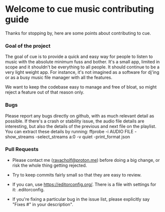 # Welcome to cue music contributing guide

Thanks for stopping by, here are some points about contributing to cue.

### Goal of the project

The goal of cue is to provide a quick and easy way for people to listen to music with the absolute minimum fuss and bother. 
It's a small app, limited in scope and it shouldn't be everything to all people. It should continue to be a very light weight app.
For instance, it's not imagined as a software for dj'ing or as a busy music file manager with all the features. 

We want to keep the codebase easy to manage and free of bloat, so might reject a feature out of that reason only.

### Bugs

Please report any bugs directly on github, with as much relevant detail as possible. 
If there's a crash or stability issue, the audio file details are interesting, but also the details of the previous and next file on the playlist. You can extract these details by running:
ffprobe -i AUDIO FILE -show_streams -select_streams a:0 -v quiet -print_format json

### Pull Requests

- Please contact me (ravacholf@proton.me) before doing a big change, or risk the whole thing getting rejected. 

- Try to keep commits fairly small so that they are easy to review.

- If you can, use https://editorconfig.org/. There is a file with settings for it: .editorconfig.

- If you're fixing a particular bug in the issue list, please explicitly say "Fixes #" in your description".
